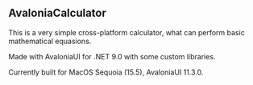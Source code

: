 ## AvaloniaCalculator

This is a very simple cross-platform calculator, what can perform basic mathematical equasions.

Made with AvaloniaUI for .NET 9.0 with some custom libraries.

Currently built for MacOS Sequoia (15.5), AvaloniaUI 11.3.0.
